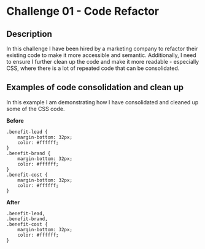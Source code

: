 # Challenge 01 - Code Refactor

## Description

In this challenge I have been hired by a marketing company to refactor their existing code to make it more accessible and semantic. Additionally, I need to ensure I further clean up the code and make it more readable - especially CSS, where there is a lot of repeated code that can be consolidated.

## Examples of code consolidation and clean up

In this example I am demonstrating how I have consolidated and cleaned up some of the CSS code.

**Before**

```
.benefit-lead {
    margin-bottom: 32px;
    color: #ffffff;
}
.benefit-brand {
    margin-bottom: 32px;
    color: #ffffff;
}
.benefit-cost {
    margin-bottom: 32px;
    color: #ffffff;
}
```

**After**

```
.benefit-lead,
.benefit-brand,
.benefit-cost {
    margin-bottom: 32px;
    color: #ffffff;
}
```
